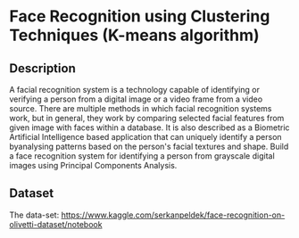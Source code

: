 # Face Recognition using Clustering Techniques (K-means algorithm)

## Description
A facial recognition system is a technology capable of identifying or verifying a person from a digital image or a video frame from a video source.
There are multiple methods in which facial recognition systems work, but in general, they work by comparing selected facial features from given image with faces within a database.
It is also described as a Biometric Artificial Intelligence based application that can uniquely identify a person byanalysing patterns based on the person's facial textures and shape.
Build a face recognition system for identifying a person from grayscale digital images using Principal Components Analysis. 

## Dataset
The  data-set: https://www.kaggle.com/serkanpeldek/face-recognition-on-olivetti-dataset/notebook
